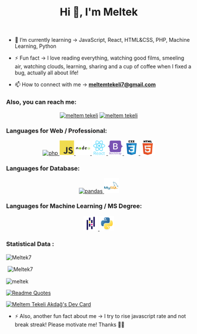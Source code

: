 <h1 align="center">Hi 👋, I'm Meltek</h1>

<br>

- 🌱 I’m currently learning -> JavaScript, React, HTML&CSS, PHP, Machine Learning, Python

- ⚡ Fun fact -> I love reading everything, watching good films, smeeling air, watching clouds, learning, sharing and a cup of coffee when I fixed a bug, actually all about life!

- 📫 How to connect with me -> **meltemtekeli7@gmail.com**

<h3 align="left">Also, you can reach me:</h3> <p align="center">
  <a href="https://www.linkedin.com/in/meltemtekeliakdag/" target="blank"><img align="center"
      src="https://raw.githubusercontent.com/rahuldkjain/github-profile-readme-generator/master/src/images/icons/Social/linked-in-alt.svg"
      alt="meltem tekeli" height="30" width="40" /></a>
  <a href="https://www.hackerrank.com/meltemtekeli7" target="blank"><img align="center"
      src="https://raw.githubusercontent.com/rahuldkjain/github-profile-readme-generator/master/src/images/icons/Social/hackerrank.svg"
      alt="meltem tekeli" height="30" width="40" /></a>
</p>
<h3 align="left">Languages for Web / Professional:</h3>
<p align="center"> <a href="https://www.php.net/" target="_blank" rel="noreferrer">
    <img src="https://user-images.githubusercontent.com/48786969/152527647-b0c16011-5852-4aaf-be95-968dedf42954.png"
      alt="php" width="40" height="40" /> </a> <a href="https://developer.mozilla.org/en-US/docs/Web/JavaScript" target="_blank"
    rel="noreferrer"> <img src="https://raw.githubusercontent.com/devicons/devicon/master/icons/javascript/javascript-original.svg"
      alt="javascript" width="40" height="40" /> </a> <a href="https://nodejs.org" target="_blank" rel="noreferrer"> <img
      src="https://raw.githubusercontent.com/devicons/devicon/master/icons/nodejs/nodejs-original-wordmark.svg"
      alt="nodejs" width="40" height="40" /> </a> <a href="https://reactjs.org/" target="_blank" rel="noreferrer"> <img
      src="https://raw.githubusercontent.com/devicons/devicon/master/icons/react/react-original-wordmark.svg"
      alt="react" width="40" height="40" /> </a> <a href="https://getbootstrap.com" target="_blank" rel="noreferrer">
    <img src="https://raw.githubusercontent.com/devicons/devicon/master/icons/bootstrap/bootstrap-plain-wordmark.svg"
      alt="bootstrap" width="40" height="40" /> </a> <a href="https://www.w3schools.com/css/" target="_blank"
    rel="noreferrer"> <img src="https://raw.githubusercontent.com/devicons/devicon/master/icons/css3/css3-original-wordmark.svg" alt="css3"
      width="40" height="40" /> </a> <a href="https://www.w3.org/html/" target="_blank" rel="noreferrer"> <img
      src="https://raw.githubusercontent.com/devicons/devicon/master/icons/html5/html5-original-wordmark.svg"
      alt="html5" width="40" height="40" /> </a> </p>
<h3 align="left">Languages for Database:</h3>
<p align="center"> <a href="https://www.microsoft.com/tr-tr/sql-server/sql-server-2019" target="_blank" rel="noreferrer">
    <img src="https://user-images.githubusercontent.com/48786969/152528581-83b5a530-cfab-4908-b072-0bafdf42dbb2.png"
      alt="pandas" width="40" height="40" /> </a> <a href="https://www.mysql.com/" target="_blank" rel="noreferrer"> <img
      src="https://raw.githubusercontent.com/devicons/devicon/master/icons/mysql/mysql-original-wordmark.svg"
      alt="mysql" width="40" height="40" /> </a> </p>
<h3 align="left">Languages for Machine Learning / MS Degree:</h3>
<p align="center"> <a href="https://pandas.pydata.org/" target="_blank" rel="noreferrer">
    <img src="https://raw.githubusercontent.com/devicons/devicon/2ae2a900d2f041da66e950e4d48052658d850630/icons/pandas/pandas-original.svg"
      alt="pandas" width="40" height="40" /> </a> <a href="https://www.python.org" target="_blank" rel="noreferrer"> <img
      src="https://raw.githubusercontent.com/devicons/devicon/master/icons/python/python-original.svg" alt="python"
      width="40" height="40" /> </a> </p>
<h3>Statistical Data : </h3>
<p><img align="center"
    src="https://github-readme-stats.vercel.app/api/top-langs?username=Meltek7&show_icons=true&locale=en&bg_color=0d1117&text_color=ffffff&layout=compact"
    alt="Meltek7" 
    bg_color=#808080/></p>

<p>&nbsp;<img align="center" src="https://github-readme-stats.vercel.app/api?username=Meltek7&hide=stars,issues,contribs&show_icons=true&locale=en&bg_color=0d1117&text_color=ffffff&repo=convoychat"
    alt="Meltek7" /></p>

<p><img align="center" src="https://github-readme-streak-stats.herokuapp.com/?user=Meltek7&theme=dark&background=0d1117&date_format=M%20j%5B%2C%20Y%5D" alt="meltek" /></p>

[![Readme Quotes](https://quotes-github-readme.vercel.app/api?type=horizontal&theme=dark)](https://github.com/piyushsuthar/github-readme-quotes)

<a href="https://app.daily.dev/Meltek"><img src="https://api.daily.dev/devcards/4050d1bc60c64eb8a4d5a6082fa439d2.png?r=vv7" width="400" alt="Meltem Tekeli Akdağ's Dev Card"/></a>

- ⚡ Also, another fun fact about me -> I try to rise javascript rate and not break streak! Please motivate me! Thanks 🖖🏻
<!--
<h3>Trophies :-</h3>
<p align="left"> <a href="https://github.com/ryo-ma/github-profile-trophy"><img
      src="https://github-profile-trophy.vercel.app/?username=Meltek7&bg_color=0d1117&text_color=ffffff" alt="Meltek7" /></a> </p> -->
    
